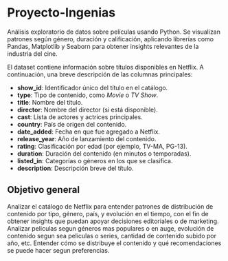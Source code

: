 # Proyecto-Ingenias
Análisis exploratorio de datos sobre películas usando Python. Se visualizan patrones según género, duración y calificación, aplicando librerías como Pandas, Matplotlib y Seaborn para obtener insights relevantes de la industria del cine.

El dataset contiene información sobre títulos disponibles en Netflix. A continuación, una breve descripción de las columnas principales:

* **show\_id**: Identificador único del título en el catálogo.
* **type**: Tipo de contenido, como *Movie* o *TV Show*.
* **title**: Nombre del título.
* **director**: Nombre del director (si está disponible).
* **cast**: Lista de actores y actrices principales.
* **country**: País de origen del contenido.
* **date\_added**: Fecha en que fue agregado a Netflix.
* **release\_year**: Año de lanzamiento del contenido.
* **rating**: Clasificación por edad (por ejemplo, TV-MA, PG-13).
* **duration**: Duración del contenido (en minutos o temporadas).
* **listed\_in**: Categorías o géneros en los que se clasifica.
* **description**: Descripción breve del título.

## Objetivo general 
Analizar el catálogo de Netflix para entender patrones de distribución de contenido por tipo, género, país, y evolución en el tiempo, con el fin de obtener insights que puedan apoyar decisiones editoriales o de marketing. Analizar peliculas segun géneros mas populares o en auge, evolución de contenido segun sea peliculas o series, cantidad de contenido subido por año, etc. Entender cómo se distribuye el contenido y qué recomendaciones se puede hacer segun preferencias. 
